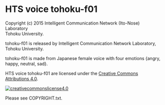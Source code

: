 # HTS voice tohoku-f01
Copyright (c) 2015 Intelligent Communication Network (Ito-Nose) Laboratory  
                   Tohoku University.

tohoku-f01 is released by Intelligent Communication Network Laboratory, Tohoku University.

tohoku-f01 is made from Japanese female voice with four emotions {angry, happy, neutral, sad}.

HTS voice tohoku-f01 are licensed under the [Creative Commons Attributions 4.0](http://creativecommons.org/licenses/by/4.0/).

<a rel="license" href="http://creativecommons.org/licenses/by/4.0/"><img alt="creativecommonslicense4.0" style="border-width:0" src="https://i.creativecommons.org/l/by/4.0/88x31.png" /></a><br />

Please see COPYRIGHT.txt.
